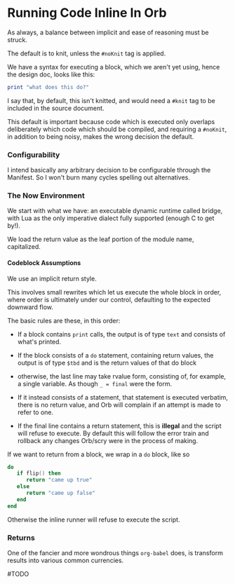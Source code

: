 # Running Code Inline In Orb


As always, a balance between implicit and ease of reasoning must be struck\.

The default is to knit, unless the `#noKnit` tag is applied\.

We have a syntax for executing a block, which we aren't yet using, hence the
design doc, looks like this:

```lua
print "what does this do?"
```

I say that, by default, this isn't knitted, and would need a `#knit` tag to be
included in the source document\.

This default is important because code which is executed only overlaps
deliberately which code which should be compiled, and requiring a `#noKnit`,
in addition to being noisy, makes the wrong decision the default\.


### Configurability

  I intend basically any arbitrary decision to be configurable through the
Manifest\.  So I won't burn many cycles spelling out alternatives\.


### The Now Environment

We start with what we have: an executable dynamic runtime called bridge, with
Lua as the only imperative dialect fully supported \(enough C to get by\!\)\.

We load the return value as the leaf portion of the module name, capitalized\.


#### Codeblock Assumptions

We use an implicit return style\.

This involves small rewrites which let us execute the whole block in order,
where order is ultimately under our control, defaulting to the expected
downward flow\.

The basic rules are these, in this order:


-  If a block contains `print` calls, the output is of type `text` and
    consists of what's printed\.


-  If the block consists of a `do` statement, containing return values, the
    output is of type `$tbd` and is the return values of that do block


-  otherwise, the last line may take rvalue form, consisting of, for example,
    a single variable\.  As though `_ = final` were the form\.


-  If it instead consists of a statement, that statement is executed verbatim,
    there is no return value, and Orb will complain if an attempt is made to
    refer to one\.


-  If the final line contains a return statement, this is **illegal** and the
    script will refuse to execute\.  By default this will follow the error train
    and rollback any changes Orb/scry were in the process of making\.


If we want to return from a block, we wrap in a `do` block, like so

```lua
do
   if flip() then
      return "came up true"
   else
      return "came up false"
   end
end
```

Otherwise the inline runner will refuse to execute the script\.


### Returns

  One of the fancier and more wondrous things `org-babel` does, is transform
results into various common currencies\.

\#TODO

